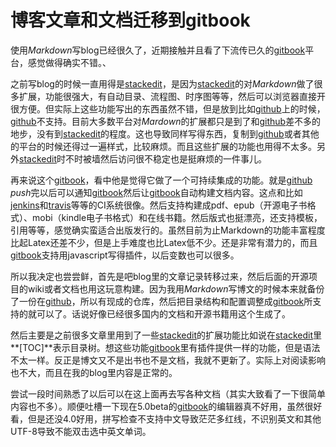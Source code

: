 
博客文章和文档迁移到gitbook
======

使用*Markdown*写blog已经很久了，近期接触并且看了下流传已久的[gitbook](//gitbook.com)平台，感觉做得确实不错。、

之前写blog的时候一直用得是[stackedit](//stackedit.io)，是因为[stackedit](//stackedit.io)的对*Markdown*做了很多扩展，功能很强大，有自动目录、流程图、时序图等等，然后可以浏览器直接开很方便。但实际上这些功能写出的东西虽然不错，但是放到比如[github](//github.com)上的时候，[github](//github.com)不支持。目前大多数平台对*Mardown*的扩展都只是到了和[github](//github.com)差不多的地步，没有到[stackedit](//stackedit.io)的程度。这也导致同样写得东西，复制到[github](//github.com)或者其他的平台的时候还得过一遍样式，比较麻烦。而且这些扩展的功能也用得不太多。另外[stackedit](//stackedit.io)时不时被墙然后访问很不稳定也是挺麻烦的一件事儿。

再来说这个[gitbook](//gitbook.com)，看中他是觉得它做了一个可持续集成的功能。就是[github](//github.com) *push*完以后可以通知[gitbook](//gitbook.com)然后让[gitbook](//gitbook.com)自动构建文档内容。这点和比如[jenkins](//jenkins-ci.org/)和[travis](https://travis-ci.org/)等等的CI系统很像。然后支持构建成pdf、epub（开源电子书格式）、mobi（kindle电子书格式）和在线书籍。然后版式也挺漂亮，还支持模板，引用等等，感觉确实蛮适合出版发行的。虽然目前为止Markdown的功能丰富程度比起Latex还差不少，但是上手难度也比Latex低不少。还是非常有潜力的，而且[gitbook](//gitbook.com)支持用javascript写得插件，以后变数也可以很多。

所以我决定也尝尝鲜，首先是吧blog里的文章记录转移过来，然后后面的开源项目的wiki或者文档也用这玩意构建。因为我用*Markdown*写博文的时候本来就备份了一份在[github](//github.com)，所以有现成的仓库，然后把目录结构和配置调整成[gitbook](//gitbook.com)所支持的就可以了。话说好像已经很多国内的文档和开源书籍用这个生成了。

然后主要是之前很多文章里用到了一些[stackedit](//stackedit.io)的扩展功能比如说在[stackedit](//stackedit.io)里**[TOC]**表示目录树。想这些功能[gitbook](//gitbook.com)里有插件提供一样的功能，但是语法不太一样。反正是博文又不是出书也不是文档，我就不更新了。实际上对阅读影响也不大，而且在我的blog里内容是正常的。

尝试一段时间熟悉了以后可以在这上面再去写各种文档（其实大致看了一下很简单内容也不多）。顺便吐槽一下现在5.0beta的[gitbook](//gitbook.com)的编辑器真不好用，虽然很好看，但是还没4.0好用，拼写检查不支持中文导致茫茫多红线，不识别英文和其他UTF-8导致不能双击选中英文单词。
